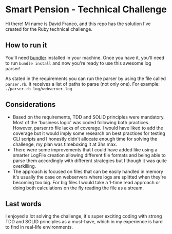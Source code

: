 # Smart Pension - Technical Challenge
Hi there! Mi name is David Franco, and this repo has the solution I've created for the Ruby technical challenge.

## How to run it
You'll need [bundler](https://bundler.io/) installed in your machine. Once you have it, you'll need to run `bundle install` and now you're ready to use this awesome log parser!

As stated in the requirements you can run the parser by using the file called `parser.rb`. It receives a list of paths to parse (not only one). For example: `./parser.rb log/webserver.log`

## Considerations
* Based on the requirements, TDD and SOLID principles were mandatory. Most of the 'business logic' was coded following both practices. However, parser.rb file lacks of coverage. I would have liked to add the coverage but it would imply some research on best practices for testing CLI scripts and I honestly didn't allocate enough time for solving the challenge, my plan was timeboxing it at 3hs max.
* There were some improvements that I could have added like using a smarter LogFile creation allowing different file formats and being able to parse them accordingly with different strategies but I though it was quite overkilling.
* The approach is focused on files that can be easily handled in memory it's usually the case on webservers where logs are splitted when they're becoming too big. For big files I would take a 1-time read approach or  doing both calculations on the fly reading the file as a stream.

## Last words
I enjoyed a lot solving the challenge, it's super exciting coding with strong TDD and SOLID principles as a must-have, which in my experience is hard to find in real-life environments.


